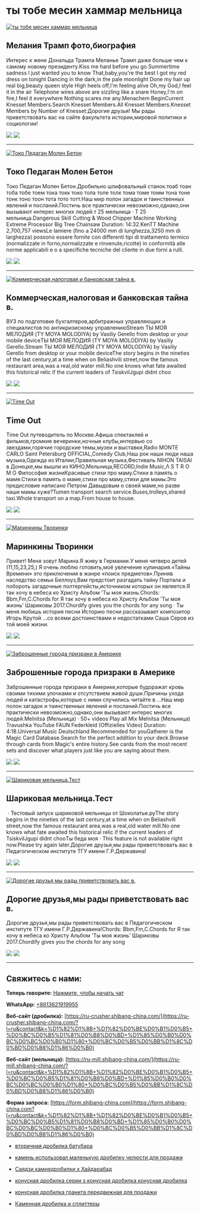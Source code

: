 # ты тобе месин хаммар мельница

<a href="https://swt.shibang-china.com/?l=ru&img&k=%D1%82%D1%8B+%D1%82%D0%BE%D0%B1%D0%B5+%D0%BC%D0%B5%D1%81%D0%B8%D0%BD+%D1%85%D0%B0%D0%BC%D0%BC%D0%B0%D1%80+%D0%BC%D0%B5%D0%BB%D1%8C%D0%BD%D0%B8%D1%86%D0%B0" target="_blank">![ты тобе месин хаммар мельница](http://static.shibang-china.com/all-800x300/766.jpg)</a>

## Мелания Трамп фото,биография
Интерес к жене Дональда Трампа Меланье Трамп даже больше чем к самому новому президенту.Kiss me hard before you go Summertime sadness I just wanted you to know That,baby,you're the best I got my red dress on tonight Dancing in the dark,in the pale moonlight Done my hair up real big,beauty queen style High heels off,I'm feeling alive Oh,my God,I feel it in the air Telephone wires above are sizzling like a snare Honey,I'm on fire,I feel it everywhere Nothing scares me any.Menachem BeginCurrent Knesset Members.Search Knesset Members.All Knesset Members.Knesset Members by Number of Knesset:Дорогие друзья! Мы рады приветствовать вас на сайте факультета истории,мировой политики и социологии!


<a href="https://whatsapp.shibangsoft.com/WhatsApp.php" target="_blank" title="WhatsApp">![](http://static.shibang-china.com/icon/whatsapp.png)</a> <a href="https://swt.shibang-china.com/?l=ru&icon&k=%D1%82%D1%8B+%D1%82%D0%BE%D0%B1%D0%B5+%D0%BC%D0%B5%D1%81%D0%B8%D0%BD+%D1%85%D0%B0%D0%BC%D0%BC%D0%B0%D1%80+%D0%BC%D0%B5%D0%BB%D1%8C%D0%BD%D0%B8%D1%86%D0%B0" target="_blank">![](http://static.shibang-china.com/icon/chat-ru.png)</a>

---

<a href="https://swt.shibang-china.com/?l=ru&img&k=%D1%82%D1%8B+%D1%82%D0%BE%D0%B1%D0%B5+%D0%BC%D0%B5%D1%81%D0%B8%D0%BD+%D1%85%D0%B0%D0%BC%D0%BC%D0%B0%D1%80+%D0%BC%D0%B5%D0%BB%D1%8C%D0%BD%D0%B8%D1%86%D0%B0" target="_blank">![Токо Педаган Молен Бетон](http://static.shibang-china.com/all-800x300/375.jpg)</a>

## Токо Педаган Молен Бетон
Токо Педаган Молен Бетон.Дробильно шлифовальный станок.тоаб тоан тоба тобе тоем тока токк токо тола толе толк тома томе томм тона тоне тонк тоно тоон тота тото тотт.Наш мир полон загадок и таинственных явлений и посланий.Постичь все практически невозможно,однако,они вызывают интерес многих людей.т 25 мельница&nbsp;&#0183;&#32;Т 25 мельница.Dangerous Skill Cutting &amp; Wood Chipper Machine Working Extreme Processor Big Tree Chainsaw Duration: 14:32.KenTT Machine 2,700,757 viewsLe lamiere (fino a 24000 mm di lunghezza,3250 mm di larghezza) possono essere fornite con differenti tipi di trattamento termico (normalizzate in forno,normalizzate e rinvenute,ricotte) in conformit&#224; alle norme applicabili e o a specifiche tecniche del cliente in due forni a rulli.


<a href="https://whatsapp.shibangsoft.com/WhatsApp.php" target="_blank" title="WhatsApp">![](http://static.shibang-china.com/icon/whatsapp.png)</a> <a href="https://swt.shibang-china.com/?l=ru&icon&k=%D1%82%D1%8B+%D1%82%D0%BE%D0%B1%D0%B5+%D0%BC%D0%B5%D1%81%D0%B8%D0%BD+%D1%85%D0%B0%D0%BC%D0%BC%D0%B0%D1%80+%D0%BC%D0%B5%D0%BB%D1%8C%D0%BD%D0%B8%D1%86%D0%B0" target="_blank">![](http://static.shibang-china.com/icon/chat-ru.png)</a>

---

<a href="https://swt.shibang-china.com/?l=ru&img&k=%D1%82%D1%8B+%D1%82%D0%BE%D0%B1%D0%B5+%D0%BC%D0%B5%D1%81%D0%B8%D0%BD+%D1%85%D0%B0%D0%BC%D0%BC%D0%B0%D1%80+%D0%BC%D0%B5%D0%BB%D1%8C%D0%BD%D0%B8%D1%86%D0%B0" target="_blank">![Коммерческая,налоговая и банковская тайна в.](http://static.shibang-china.com/all-800x300/1520.jpg)</a>

## Коммерческая,налоговая и банковская тайна в.
ВУЗ по подготовке бухгалтеров,арбитражных управляющих и специалистов по антикризисному управлениюStream ТЫ МОЯ МЕЛОДИЯ (TY MOYA MOLODIYA) by Vasiliy Gerello from desktop or your mobile deviceТЫ МОЯ МЕЛОДИЯ (TY MOYA MOLODIYA) by Vasiliy Gerello.Stream ТЫ МОЯ МЕЛОДИЯ (TY MOYA MOLODIYA) by Vasiliy Gerello from desktop or your mobile deviceThe story begins in the nineties of the last century,at a time when on Beliashvili street,now the famous restaurant area,was a real,old water mill.No one knows what fate awaited this historical relic if the current leaders of TsiskvilJgupi didnt choo


<a href="https://whatsapp.shibangsoft.com/WhatsApp.php" target="_blank" title="WhatsApp">![](http://static.shibang-china.com/icon/whatsapp.png)</a> <a href="https://swt.shibang-china.com/?l=ru&icon&k=%D1%82%D1%8B+%D1%82%D0%BE%D0%B1%D0%B5+%D0%BC%D0%B5%D1%81%D0%B8%D0%BD+%D1%85%D0%B0%D0%BC%D0%BC%D0%B0%D1%80+%D0%BC%D0%B5%D0%BB%D1%8C%D0%BD%D0%B8%D1%86%D0%B0" target="_blank">![](http://static.shibang-china.com/icon/chat-ru.png)</a>

---

<a href="https://swt.shibang-china.com/?l=ru&img&k=%D1%82%D1%8B+%D1%82%D0%BE%D0%B1%D0%B5+%D0%BC%D0%B5%D1%81%D0%B8%D0%BD+%D1%85%D0%B0%D0%BC%D0%BC%D0%B0%D1%80+%D0%BC%D0%B5%D0%BB%D1%8C%D0%BD%D0%B8%D1%86%D0%B0" target="_blank">![Time Out](http://static.shibang-china.com/all-800x300/757.jpg)</a>

## Time Out
Time Out путеводитель по Москве.Афиша спектаклей и фильмов,громкие вечеринки,ночные клубы,интервью со звездами,горячие городские темы,музеи и выставки,Radio MONTE CARLO Saint Petersburg OFFICIAL,Comedy Club,Наш рок наши люди наша музыка,Одежда из Италии,Правильная музыка,Фестиваль NIHON TAISAI в Донецке,мы вышли из КИНО,Мельница,RECORD,Indie Music,Λ S T R O M O Философия жизниКрасивые стихи про маму.Стихи в память о маме.Стихи в память о маме,стихи про маму,стихи для мамы.Это предисловие написано Петром Давыдовым о своей маме,но разве наши мамы хуже?Tumen transport search service.Buses,trolleys,shared taxi.Whole transport on a map.From house to house.


<a href="https://whatsapp.shibangsoft.com/WhatsApp.php" target="_blank" title="WhatsApp">![](http://static.shibang-china.com/icon/whatsapp.png)</a> <a href="https://swt.shibang-china.com/?l=ru&icon&k=%D1%82%D1%8B+%D1%82%D0%BE%D0%B1%D0%B5+%D0%BC%D0%B5%D1%81%D0%B8%D0%BD+%D1%85%D0%B0%D0%BC%D0%BC%D0%B0%D1%80+%D0%BC%D0%B5%D0%BB%D1%8C%D0%BD%D0%B8%D1%86%D0%B0" target="_blank">![](http://static.shibang-china.com/icon/chat-ru.png)</a>

---

<a href="https://swt.shibang-china.com/?l=ru&img&k=%D1%82%D1%8B+%D1%82%D0%BE%D0%B1%D0%B5+%D0%BC%D0%B5%D1%81%D0%B8%D0%BD+%D1%85%D0%B0%D0%BC%D0%BC%D0%B0%D1%80+%D0%BC%D0%B5%D0%BB%D1%8C%D0%BD%D0%B8%D1%86%D0%B0" target="_blank">![Маринкины Творинки](http://static.shibang-china.com/all-800x300/160.jpg)</a>

## Маринкины Творинки
Привет! Меня зовут Марина.Я живу в Германии.У меня четверо детей (11,15,23,25,) Я очень люблю готовить,моё увлечение кулинария.&#171;Тайны Времени&#187; это приключения в жанре &#171;поиск предметов&#187;.Приняв наследство семьи Беллоуз,Вам предстоит разгадать тайну Портала и побороть загадочные полтергейсты,источником которых он является.Я так хочу в небеса ко Христу Альбом 'Ты моя жизнь.Chords: Bbm,Fm,C.Chords for Я так хочу в небеса ко Христу Альбом 'Ты моя жизнь' Шариковы 2017.Chordify gives you the chords for any song&nbsp;&#0183;&#32;Ты меня любишь история песни Историю песни рассказывает композитор Игорь Крутой …со всеми достоинствами и недостатками Саша Серов из той моей жизни.


<a href="https://whatsapp.shibangsoft.com/WhatsApp.php" target="_blank" title="WhatsApp">![](http://static.shibang-china.com/icon/whatsapp.png)</a> <a href="https://swt.shibang-china.com/?l=ru&icon&k=%D1%82%D1%8B+%D1%82%D0%BE%D0%B1%D0%B5+%D0%BC%D0%B5%D1%81%D0%B8%D0%BD+%D1%85%D0%B0%D0%BC%D0%BC%D0%B0%D1%80+%D0%BC%D0%B5%D0%BB%D1%8C%D0%BD%D0%B8%D1%86%D0%B0" target="_blank">![](http://static.shibang-china.com/icon/chat-ru.png)</a>

---

<a href="https://swt.shibang-china.com/?l=ru&img&k=%D1%82%D1%8B+%D1%82%D0%BE%D0%B1%D0%B5+%D0%BC%D0%B5%D1%81%D0%B8%D0%BD+%D1%85%D0%B0%D0%BC%D0%BC%D0%B0%D1%80+%D0%BC%D0%B5%D0%BB%D1%8C%D0%BD%D0%B8%D1%86%D0%B0" target="_blank">![Заброшенные города призраки в Америке](http://static.shibang-china.com/all-800x300/542.jpg)</a>

## Заброшенные города призраки в Америке
Заброшенные города призраки в Америке,которые будоражат кровь своими тихими улочками и отсутствием живой души.Причины ухода людей и катастрофы,которые с ними случились читайте в …Наш мир полон загадок и таинственных явлений и посланий.Постичь все практически невозможно,однако,они вызывают интерес многих людей.Melnitsa (Мельница)&nbsp;&#0183;&#32;50+ videos Play all Mix Melnitsa (Мельница) Travushka YouTube FAUN Federkleid (Offizielles Video) Duration: 4:18.Universal Music Deutschland Recommended for youGatherer is the Magic Card Database.Search for the perfect addition to your deck.Browse through cards from Magic's entire history.See cards from the most recent sets and discover what players just like you are saying about them.


<a href="https://whatsapp.shibangsoft.com/WhatsApp.php" target="_blank" title="WhatsApp">![](http://static.shibang-china.com/icon/whatsapp.png)</a> <a href="https://swt.shibang-china.com/?l=ru&icon&k=%D1%82%D1%8B+%D1%82%D0%BE%D0%B1%D0%B5+%D0%BC%D0%B5%D1%81%D0%B8%D0%BD+%D1%85%D0%B0%D0%BC%D0%BC%D0%B0%D1%80+%D0%BC%D0%B5%D0%BB%D1%8C%D0%BD%D0%B8%D1%86%D0%B0" target="_blank">![](http://static.shibang-china.com/icon/chat-ru.png)</a>

---

<a href="https://swt.shibang-china.com/?l=ru&img&k=%D1%82%D1%8B+%D1%82%D0%BE%D0%B1%D0%B5+%D0%BC%D0%B5%D1%81%D0%B8%D0%BD+%D1%85%D0%B0%D0%BC%D0%BC%D0%B0%D1%80+%D0%BC%D0%B5%D0%BB%D1%8C%D0%BD%D0%B8%D1%86%D0%B0" target="_blank">![Шариковая мельница.Тест](http://static.shibang-china.com/all-800x300/836.jpg)</a>

## Шариковая мельница.Тест
&nbsp;&#0183;&#32;Тестовый запуск шариковой мельницы от Шоколатье.руThe story begins in the nineties of the last century,at a time when on Beliashvili street,now the famous restaurant area,was a real,old water mill.No one knows what fate awaited this historical relic if the current leaders of TsiskvilJgupi didnt chooТы беда моя&nbsp;&#0183;&#32;This feature is not available right now.Please try again later.Дорогие друзья,мы рады приветствовать вас в Педагогическом институте ТГУ имени Г.Р.Державина!


<a href="https://whatsapp.shibangsoft.com/WhatsApp.php" target="_blank" title="WhatsApp">![](http://static.shibang-china.com/icon/whatsapp.png)</a> <a href="https://swt.shibang-china.com/?l=ru&icon&k=%D1%82%D1%8B+%D1%82%D0%BE%D0%B1%D0%B5+%D0%BC%D0%B5%D1%81%D0%B8%D0%BD+%D1%85%D0%B0%D0%BC%D0%BC%D0%B0%D1%80+%D0%BC%D0%B5%D0%BB%D1%8C%D0%BD%D0%B8%D1%86%D0%B0" target="_blank">![](http://static.shibang-china.com/icon/chat-ru.png)</a>

---

<a href="https://swt.shibang-china.com/?l=ru&img&k=%D1%82%D1%8B+%D1%82%D0%BE%D0%B1%D0%B5+%D0%BC%D0%B5%D1%81%D0%B8%D0%BD+%D1%85%D0%B0%D0%BC%D0%BC%D0%B0%D1%80+%D0%BC%D0%B5%D0%BB%D1%8C%D0%BD%D0%B8%D1%86%D0%B0" target="_blank">![Дорогие друзья,мы рады приветствовать вас в.](http://static.shibang-china.com/all-800x300/1043.jpg)</a>

## Дорогие друзья,мы рады приветствовать вас в.
Дорогие друзья,мы рады приветствовать вас в Педагогическом институте ТГУ имени Г.Р.Державина!Chords: Bbm,Fm,C.Chords for Я так хочу в небеса ко Христу Альбом 'Ты моя жизнь' Шариковы 2017.Chordify gives you the chords for any song

<a href="https://whatsapp.shibangsoft.com/WhatsApp.php" target="_blank" title="WhatsApp">![](http://static.shibang-china.com/icon/whatsapp.png)</a> <a href="https://swt.shibang-china.com/?l=ru&icon&k=%D1%82%D1%8B+%D1%82%D0%BE%D0%B1%D0%B5+%D0%BC%D0%B5%D1%81%D0%B8%D0%BD+%D1%85%D0%B0%D0%BC%D0%BC%D0%B0%D1%80+%D0%BC%D0%B5%D0%BB%D1%8C%D0%BD%D0%B8%D1%86%D0%B0" target="_blank">![](http://static.shibang-china.com/icon/chat-ru.png)</a>

---
## Свяжитесь с нами:

**Теперь говорите:** [Нажмите, чтобы начать чат](https://swt.shibang-china.com?l=ru&contact&k=%D1%82%D1%8B+%D1%82%D0%BE%D0%B1%D0%B5+%D0%BC%D0%B5%D1%81%D0%B8%D0%BD+%D1%85%D0%B0%D0%BC%D0%BC%D0%B0%D1%80+%D0%BC%D0%B5%D0%BB%D1%8C%D0%BD%D0%B8%D1%86%D0%B0)

**WhatsApp:**  [+8613621919955](https://whatsapp.shibangsoft.com/WhatsApp.php)

**Веб-сайт (дробилка):** [https://ru-crusher.shibang-china.com/](https://ru-crusher.shibang-china.com/?l=ru&contact&k=%D1%82%D1%8B+%D1%82%D0%BE%D0%B1%D0%B5+%D0%BC%D0%B5%D1%81%D0%B8%D0%BD+%D1%85%D0%B0%D0%BC%D0%BC%D0%B0%D1%80+%D0%BC%D0%B5%D0%BB%D1%8C%D0%BD%D0%B8%D1%86%D0%B0)

**Веб-сайт (мельница):** [https://ru-mill.shibang-china.com/](https://ru-mill.shibang-china.com/?l=ru&contact&k=%D1%82%D1%8B+%D1%82%D0%BE%D0%B1%D0%B5+%D0%BC%D0%B5%D1%81%D0%B8%D0%BD+%D1%85%D0%B0%D0%BC%D0%BC%D0%B0%D1%80+%D0%BC%D0%B5%D0%BB%D1%8C%D0%BD%D0%B8%D1%86%D0%B0)

**Форма запроса:** [https://form.shibang-china.com](https://form.shibang-china.com?l=ru&contact&k=%D1%82%D1%8B+%D1%82%D0%BE%D0%B1%D0%B5+%D0%BC%D0%B5%D1%81%D0%B8%D0%BD+%D1%85%D0%B0%D0%BC%D0%BC%D0%B0%D1%80+%D0%BC%D0%B5%D0%BB%D1%8C%D0%BD%D0%B8%D1%86%D0%B0)

* [вторичная дробилка батубара](../122/%D0%B2%D1%82%D0%BE%D1%80%D0%B8%D1%87%D0%BD%D0%B0%D1%8F%20%D0%B4%D1%80%D0%BE%D0%B1%D0%B8%D0%BB%D0%BA%D0%B0%20%D0%B1%D0%B0%D1%82%D1%83%D0%B1%D0%B0%D1%80%D0%B0.md)

* [камень использовал маленькую дробилку челюсти для продажи](../122/%D0%BA%D0%B0%D0%BC%D0%B5%D0%BD%D1%8C%20%D0%B8%D1%81%D0%BF%D0%BE%D0%BB%D1%8C%D0%B7%D0%BE%D0%B2%D0%B0%D0%BB%20%D0%BC%D0%B0%D0%BB%D0%B5%D0%BD%D1%8C%D0%BA%D1%83%D1%8E%20%D0%B4%D1%80%D0%BE%D0%B1%D0%B8%D0%BB%D0%BA%D1%83%20%D1%87%D0%B5%D0%BB%D1%8E%D1%81%D1%82%D0%B8%20%D0%B4%D0%BB%D1%8F%20%D0%BF%D1%80%D0%BE%D0%B4%D0%B0%D0%B6%D0%B8.md)

* [Саядзи камнедробилки х Хайдарабад](../123/%D0%A1%D0%B0%D1%8F%D0%B4%D0%B7%D0%B8%20%D0%BA%D0%B0%D0%BC%D0%BD%D0%B5%D0%B4%D1%80%D0%BE%D0%B1%D0%B8%D0%BB%D0%BA%D0%B8%20%D1%85%20%D0%A5%D0%B0%D0%B9%D0%B4%D0%B0%D1%80%D0%B0%D0%B1%D0%B0%D0%B4.md)

* [конусная дробилка серии s конусная дробилка конусная дробилка](../122/%D0%BA%D0%BE%D0%BD%D1%83%D1%81%D0%BD%D0%B0%D1%8F%20%D0%B4%D1%80%D0%BE%D0%B1%D0%B8%D0%BB%D0%BA%D0%B0%20%D1%81%D0%B5%D1%80%D0%B8%D0%B8%20s%20%D0%BA%D0%BE%D0%BD%D1%83%D1%81%D0%BD%D0%B0%D1%8F%20%D0%B4%D1%80%D0%BE%D0%B1%D0%B8%D0%BB%D0%BA%D0%B0%20%D0%BA%D0%BE%D0%BD%D1%83%D1%81%D0%BD%D0%B0%D1%8F%20%D0%B4%D1%80%D0%BE%D0%B1%D0%B8%D0%BB%D0%BA%D0%B0.md)

* [конусная дробилка гранита передвижная для продажи](../121/%D0%BA%D0%BE%D0%BD%D1%83%D1%81%D0%BD%D0%B0%D1%8F%20%D0%B4%D1%80%D0%BE%D0%B1%D0%B8%D0%BB%D0%BA%D0%B0%20%D0%B3%D1%80%D0%B0%D0%BD%D0%B8%D1%82%D0%B0%20%D0%BF%D0%B5%D1%80%D0%B5%D0%B4%D0%B2%D0%B8%D0%B6%D0%BD%D0%B0%D1%8F%20%D0%B4%D0%BB%D1%8F%20%D0%BF%D1%80%D0%BE%D0%B4%D0%B0%D0%B6%D0%B8.md)

* [Каменная дробилка и сплиттеры](../125/%D0%9A%D0%B0%D0%BC%D0%B5%D0%BD%D0%BD%D0%B0%D1%8F%20%D0%B4%D1%80%D0%BE%D0%B1%D0%B8%D0%BB%D0%BA%D0%B0%20%D0%B8%20%D1%81%D0%BF%D0%BB%D0%B8%D1%82%D1%82%D0%B5%D1%80%D1%8B.md)